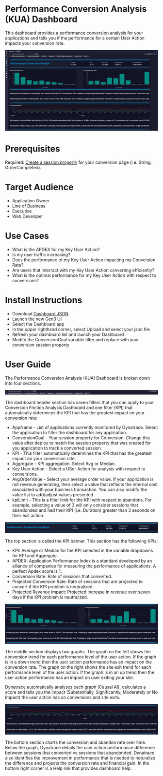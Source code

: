 # Performance Conversion Analysis (KUA) Dashboard
This dashboard provides a performance conversion analysis for your applications and tells you if the performance for a certain User Action impacts your conversion rate.

![Performance Conversion Analysis KUA Dashboard](PerformanceConversionAnalysisKUA.png)

# Prerequisites

Required: [Create a session property](https://www.dynatrace.com/support/help/platform-modules/digital-experience/custom-applications/additional-configuration/define-custom-action-and-session-properties) for your conversion page (i.e. String: OrderCompleted).

# Target Audience

- Application Owner
- Line of Business
- Executive
- Web Developer

# Use Cases

- What is the APDEX for my Key User Action?
- Is my user traffic increasing?
- Does the performance of my Key User Action impacting my Conversion Rate?
- Are users that interract with my Key User Action converting efficiently?
- What is the optimal performance for my Key User Action with respect to conversions?

# Install Instructions

- Download [Dashboard JSON](https://github.com/TechShady/Gen3Dashboards/blob/main/Performance%20Conversion%20Analysis%20(KUA).json)
- Launch the new Gen3 UI
- Select the Dashboard app
- In the upper righthand corner, select Upload and select your json file
- Refresh your dashboard list and launch your Dashboard
- Modify the ConversionGoal variable filter and replace with your conversion session property

# User Guide

The Performance Conversion Analysis (KUA) Dashboard is broken down into four sections.

![Performance Conversion Analysis (KUA) Dashboard](PerformanceConversionAnalysisKUA-0.png)

The dashboard header section has seven filters that you can apply to your Conversion Friction Analysis Dashboard and one filter (KPI) that automatically determines the KPI that has the greatest impact on your conversion rate:
- AppName - List of applications currently monitored by Dynatrace. Select the application to filter the dashboard for any application.
- ConversionGoal - Your session property for Conversion. Change this value after deploy to match the session property that was created for you application to track a converted session.
- KPI - This filter automatically determines the KPI that has the greatest impact on your conversion rate.
- Aggregate - KPI aggregation. Select Avg or Median.
- Key User Action - Select a USer Action for analysis with respect to conversions.
- AvgOrderValue - Select your average order value. If your application is not revenue generating, then select a value that reflects the internal cost associated with your business transaction. You can also modify the value list to add/adjust values presented.
- kpiLimit - This is a filter limit for the KPI with respect to abandons. For example, selecting a value of 3 will only consider sessions that abandonded and had their KPI (i.e. Duration) greater than 3 seconds on their exit action.

![Performance Conversion Analysis (KUA) Dashboard](PerformanceConversionAnalysisKUA-1.png)

The top section is called the KPI banner. This section has the following KPIs:
- KPI: Average or Median for the KPI selected in the variable dropdowns for KPI and Aggregate.
- APDEX: Application Performance Index is a standard developed by an alliance of companies for measuring the performance of applications. A perfect Apdex score is 1.
- Conversion Rate: Rate of sessions that converted.
- Projected Conversion Rate: Rate of sessions that are projected to convert if the KPI problem is neutralized.
- Projected Revenue Impact: Projected increase in revenue over seven days if the KPI problem is neutralized.

![Performance Conversion Analysis (KUA) Dashboard](PerformanceConversionAnalysisKUA-2.png)

The middle section displays two graphs. The graph on the left shows the conversion trend for each performance level of the user action. If the graph is in a down trend then the user action performance has an impact on the conversion rate. The graph on the right shows the site exit trend for each performance level of the user action. If the graph is in an up trend then the user action performance has an impact on user exiting your site.

Dynatrace automatically analyses each graph (Causal AI), calculates a score and tells you the impact (Substantially, Significantly, Moderately or No Impact) the user action has on conversions and site exits.

![Performance Conversion Analysis (KUA) Dashboard](PerformanceConversionAnalysisKUA-3.png)

The bottom section charts the conversion and abandon rate over time. Below the graph, Dynatrace details the user action performance difference between sessions that converted vs sessions that abandonded. Dynatrace also identifies the improvement in performance that is needed to neturalize the difference and projects the conversion rate and financial gain. In the bottom right corner is a Help link that provides dashboard help.
